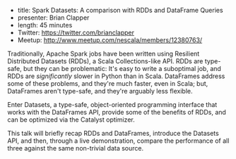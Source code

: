 * title: Spark Datasets: A comparison with RDDs and DataFrame Queries
* presenter: Brian Clapper
* length: 45 minutes
* Twitter: https://twitter.com/brianclapper
* Meetup: http://www.meetup.com/nescala/members/12380763/

Traditionally, Apache Spark jobs have been written using Resilient
Distributed Datasets (RDDs), a Scala Collections-like API. RDDs are
type-safe, but they can be problematic: It's easy to write a suboptimal
job, and RDDs are _significantly_ slower in Python than in Scala.
DataFrames address some of these problems, and they're much faster, even in
Scala; but, DataFrames aren't type-safe, and they're arguably less flexible.

Enter Datasets, a type-safe, object-oriented programming interface that
works with the DataFrames API, provide some of the benefits of RDDs, and
can be optimized via the Catalyst optimizer.

This talk will briefly recap RDDs and DataFrames, introduce the Datasets
API, and then, through a live demonstration, compare the performance of all
three against the same non-trivial data source.
